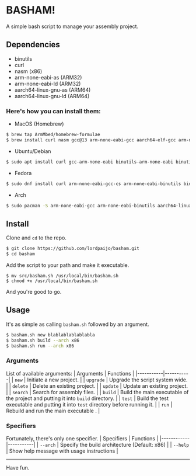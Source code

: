 # BASHAM!

A simple bash script to manage your assembly project.

## Dependencies
- binutils
- curl
- nasm (x86)
- arm-none-eabi-as (ARM32)
- arm-none-eabi-ld (ARM32)
- aarch64-linux-gnu-as (ARM64)
- aarch64-linux-gnu-ld (ARM64)

### Here's how you can install them:
- MacOS (Homebrew)
```sh
$ brew tap ArmMbed/homebrew-formulae
$ brew install curl nasm gcc@13 arm-none-eabi-gcc aarch64-elf-gcc arm-none-eabi-binutils aarch64-linux-gnu-binutils
```

- Ubuntu/Debian
```sh
$ sudo apt install curl gcc-arm-none-eabi binutils-arm-none-eabi binutils-aarch64-linux-gnu
```

- Fedora
```sh
$ sudo dnf install curl arm-none-eabi-gcc-cs arm-none-eabi-binutils binutils-aarch64-linux-gnu
```

- Arch
```sh
$ sudo pacman -S arm-none-eabi-gcc arm-none-eabi-binutils aarch64-linux-gnu-binutils
```

## Install
Clone and `cd` to the repo.
```sh
$ git clone https://github.com/lordpaijo/basham.git
$ cd basham
```

Add the script to your path and make it executable.
```
$ mv src/basham.sh /usr/local/bin/basham.sh
$ chmod +x /usr/local/bin/basham.sh
```

And you're good to go.

## Usage

It's as simple as calling `basham.sh` followed by an argument.

```sh
$ basham.sh new blablablablablabla
$ basham.sh build --arch x86
$ basham.sh run --arch x86
```

### Arguments

List of available arguments:
| Arguments | Functions |
|-----------|-----------|
| `new` | Initiate a new project. |
| `upgrade` | Upgrade the script system wide. |
| `delete` | Delete an existing project. |
| `update` | Update an existing project. |
| `search` | Search for assembly files. |
| `build` | Build the main executable of the project and putting it into `build` directory. |
| `test` | Build the test executable and putting it into `test` directory before running it. |
| `run` | Rebuild and run the main executable . |

### Specifiers

Fortunately, there's only one specifier.
| Specifiers | Functions |
|------------|-----------|
| `--arch`   | Specify the build architecture (Default: x86) |
| `--help`   | Show help message with usage instructions |

---

Have fun.
